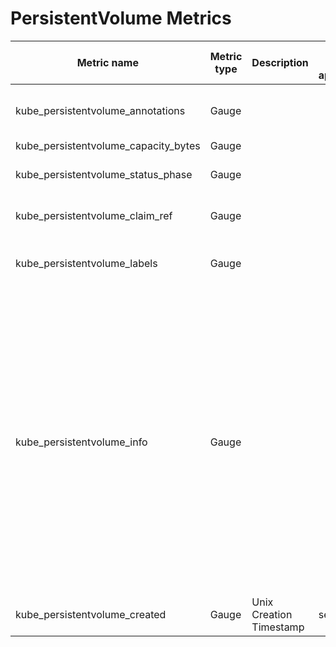 # PersistentVolume Metrics

| Metric name | Metric type | Description | Unit (where applicable) | Labels/tags | Status |
| ----------- | ----------- | ----------- | ----------- | ----------- | ------------ |
| kube_persistentvolume_annotations | Gauge | | | `persistentvolume`=&lt;persistentvolume-name&gt; <br> `annotation_PERSISTENTVOLUME_ANNOTATION`=&lt;PERSISTENTVOLUME_ANNOTATION&gt; | EXPERIMENTAL |
| kube_persistentvolume_capacity_bytes | Gauge | | | `persistentvolume`=&lt;pv-name&gt; | STABLE |
| kube_persistentvolume_status_phase | Gauge | | | `persistentvolume`=&lt;pv-name&gt; <br>`phase`=&lt;Bound\|Failed\|Pending\|Available\|Released&gt; | STABLE |
| kube_persistentvolume_claim_ref | Gauge | | | `persistentvolume`=&lt;pv-name&gt; <br>`claim_namespace`=&lt;<namespace>&gt; <br>`name`=&lt;<name>&gt; | STABLE |
| kube_persistentvolume_labels | Gauge | | | `persistentvolume`=&lt;persistentvolume-name&gt; <br> `label_PERSISTENTVOLUME_LABEL`=&lt;PERSISTENTVOLUME_LABEL&gt; | STABLE |
| kube_persistentvolume_info | Gauge | | | `persistentvolume`=&lt;pv-name&gt; <br> `storageclass`=&lt;storageclass-name&gt; <br> `gce_persistent_disk_name`=&lt;pd-name&gt; <br> `host_path`=&lt;path-of-a-host-volume&gt; <br> `host_path_type`=&lt;host-mount-type&gt; <br> `ebs_volume_id`=&lt;ebs-volume-id&gt; <br> `azure_disk_name`=&lt;azure-disk-name&gt; <br> `fc_wwids`=&lt;fc-wwids-comma-separated&gt; <br> `fc_lun`=&lt;fc-lun&gt; <br> `fc_target_wwns`=&lt;fc-target-wwns-comma-separated&gt; <br> `iscsi_target_portal`=&lt;iscsi-target-portal&gt; <br> `iscsi_iqn`=&lt;iscsi-iqn&gt; <br> `iscsi_lun`=&lt;iscsi-lun&gt; <br> `iscsi_initiator_name`=&lt;iscsi-initiator-name&gt; <br> `local_path`=&lt;path-of-a-local-volume&gt; <br> `local_fs`=&lt;local-volume-fs-type&gt; <br> `nfs_server`=&lt;nfs-server&gt; <br> `nfs_path`=&lt;nfs-path&gt; <br> `csi_driver`=&lt;csi-driver&gt; <br> `csi_volume_handle`=&lt;csi-volume-handle&gt; <br> `csi_mounter`=&lt;csi-mounter&gt; <br> `csi_map_options`=&lt;csi-map-options&gt;| STABLE |
| kube_persistentvolume_created | Gauge | Unix Creation Timestamp | seconds | `persistentvolume`=&lt;persistentvolume-name&gt; <br> | EXPERIMENTAL |

